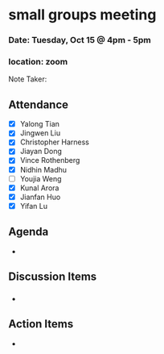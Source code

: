 # small groups meeting

### Date: Tuesday, Oct 15 @ 4pm - 5pm

### location: zoom

Note Taker: 

## Attendance

- [x] Yalong Tian
- [x] Jingwen Liu
- [x] Christopher Harness 
- [x] Jiayan Dong 
- [x] Vince Rothenberg 
- [x] Nidhin Madhu 
- [ ] Youjia Weng 
- [x] Kunal Arora
- [x] Jianfan Huo
- [x] Yifan Lu 

## Agenda

* 

## Discussion Items

### 


### 

* 

## Action Items

* 

